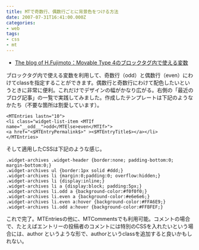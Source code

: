 ```yaml
---
title: MTで奇数行、偶数行ごとに背景色をつける方法
date: 2007-07-31T16:41:00.000Z
categories:
- web
tags:
- css
- mt
---
```

*   [The blog of H.Fujimoto：Movable Type 4のブロックタグ内で使える変数](http://www.h-fj.com/blog/archives/2007/07/21-120042.php)

<!-- more -->

ブロックタグ内で使える変数を利用して、奇数行（odd）と偶数行（even）にわけてclassを指定することができます。偶数行と奇数行にわけて配色したいというときに非常に便利。これだけでデザインの幅がかなり広がる。右側の「最近のブログ記事」の一覧で実践してみました。作成したテンプレートは下記のようなかたち（不要な箇所は割愛しています）。

```
<MTEntries lastn="10">
<li class="widget-list-item <MTIf name="__odd__">odd</MTElse>even</MTIf>">
<a href="<$MTEntryPermalink$>" ><$MTEntryTitle$></a></li>
</MTEntries>

```

そして適用したCSSは下記のような感じ。

```
.widget-archives .widget-header {border:none; padding-bottom:0; margin-bottom:0;}
.widget-archives ul {border:1px solid #ddd;}
.widget-archives li {margin:0;padding:0; overflow:hidden;}
.widget-archives li {display:inline;}
.widget-archives li a {display:block; padding:5px;}
.widget-archives li.odd a {background-color:#f0f0f0;}
.widget-archives li.even a {background-color:#e6e6e6;}
.widget-archives li.even a:hover {background-color:#FFA6E9;}
.widget-archives li.odd a:hover {background-color:#FFBFEF;}

```

これで完了。MTEntriesの他に、MTCommentsでも利用可能。コメントの場合で、たとえばエントリーの投稿者のコメントには特別のCSSを入れたいという場合には、<MTIfCommenterIsEntryAuthor>author</MTIfCommenterIsEntryAuthor> というような形で、authorというclassを追加すると良いかもしれない。
